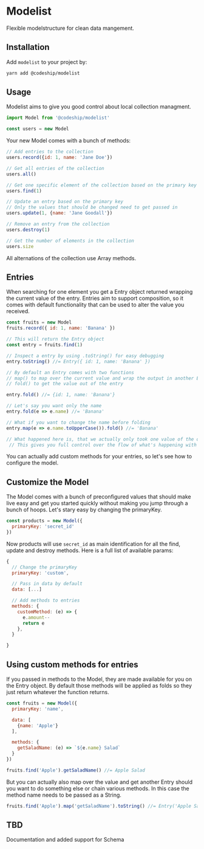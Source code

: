 Modelist
========

Flexible modelstructure for clean data mangement.

## Installation

Add `modelist` to your project by:

```sh
yarn add @codeship/modelist
```

## Usage

Modelist aims to give you good control about local collection managment.

```js
import Model from '@codeship/modelist'

const users = new Model
```

Your new Model comes with a bunch of methods:

```js
// Add entries to the collection
users.record({id: 1, name: 'Jane Doe'})

// Get all entries of the collection
users.all()

// Get one specific element of the collection based on the primary key (default: id)
users.find(1)

// Update an entry based on the primary key
// Only the values that should be changed need to get passed in
users.update(1, {name: 'Jane Goodall'})

// Remove an entry from the collection
users.destroy(1)

// Get the number of elements in the collection
users.size
```

All alternations of the collection use Array methods.

## Entries

When searching for one element you get a Entry object returned wrapping the current value of the entry.
Entries aim to support composition, so it comes with default functionality that can be used to alter the value you received.

```js
const fruits = new Model
fruits.record({ id: 1, name: 'Banana' })

// This will return the Entry object
const entry = fruits.find(1)

// Inspect a entry by using .toString() for easy debugging
entry.toString() //= Entry({ id: 1, name: 'Banana' })

// By default an Entry comes with two functions
// map() to map over the current value and wrap the output in another Entry
// fold() to get the value out of the entry

entry.fold() //= {id: 1, name: 'Banana'}

// Let's say you want only the name
entry.fold(e => e.name) //= 'Banana'

// What if you want to change the name before folding
entry.map(e => e.name.toUpperCase()).fold() //= 'Banana'

// What happened here is, that we actually only took one value of the object and transformed id. We can still fold it as we returned another Entry
 // This gives you full control over the flow of what's happening with your entries
```

You can actually add custom methods for your entries, so let's see how to configure the model.
## Customize the Model

The Model comes with a bunch of preconfigured values that should make live easy and get you started quickly without making you jump through a bunch of hoops.
Let's stary easy by changing the primaryKey.

```js
const products = new Model({
  primaryKey: 'secret_id'
})
```

Now products will use `secret_id` as main identification for all the find, update and destroy methods.
Here is a full list of available params:

```js
{
  // Change the primaryKey
  primaryKey: 'custom',

  // Pass in data by default
  data: [...]

  // Add methods to entries
  methods: {
    customMethod: (e) => {
      e.amount--
      return e
    },
  }

}
```

## Using custom methods for entries

If you passed in methods to the Model, they are made available for you on the Entry object.
By default those methods will be applied as folds so they just return whatever the function returns.

```js
const fruits = new Model({
  primaryKey: 'name',

  data: [
    {name: 'Apple'}
  ],

  methods: {
    getSaladName: (e) => `${e.name} Salad`
  }
})

fruits.find('Apple').getSaladName() //= Apple Salad
```

But you can actually also map over the value and get another Entry should you want to do something else or chain various methods. In this case the method name needs to be passed as a String.

```js
fruits.find('Apple').map('getSaladName').toString() //= Entry('Apple Salad')
```

## TBD

Documentation and added support for Schema
